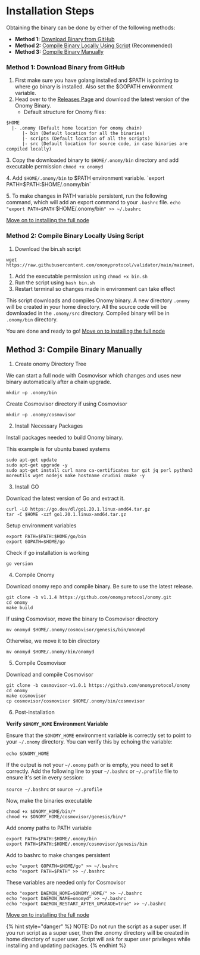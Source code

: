 # Installation Steps

Obtaining the binary can be done by either of the following methods:

* **Method 1:** [Download Binary from GitHub](pre-installation-steps.md#method-1-download-binary-from-github)
* **Method 2:** [Compile Binary Locally Using Script](pre-installation-steps.md#method-2-compile-binary-locally-using-script) (Recommended)
* **Method 3:** [Compile Binary Manually](pre-installation-steps.md#method-3-compile-binary-manually)

### Method 1: Download Binary from GitHub

1. First make sure you have golang installed and $PATH is pointing to where go binary is installed. Also set the $GOPATH environment variable.
2. Head over to the [Releases Page](https://github.com/onomyprotocol/onomy/releases) and download the latest version of the Onomy Binary.
   * Default structure for Onomy files:

```
$HOME
  |- .onomy (Default home location for onomy chain)
      |- bin (Default location for all the binaries)
      |- scripts (Default location of all the scripts)
      |- src (Default location for source code, in case binaries are compiled locally)
```

3\. Copy the downloaded binary to `$HOME/.onomy/bin` directory and add executable permission `chmod +x onomyd`

4\. Add `$HOME/.onomy/bin` to $PATH environment variable. `export PATH=$PATH:$HOME/.onomy/bin`

5\. To make changes in PATH variable persistent, run the following command, which will add an export command to your `.bashrc` file. `echo "export PATH=$PATH`:$HOME/.onomy/bin`" >> ~/.bashrc`

[Move on to installing the full node](setting-up-a-full-node.md)

### Method 2: Compile Binary Locally Using Script

1. Download the bin.sh script

```
wget https://raw.githubusercontent.com/onomyprotocol/validator/main/mainnet/scripts/bin.sh
```

1. Add the executable permission using `chmod +x bin.sh`
2. Run the script using `bash bin.sh`
3. Restart terminal so changes made in environment can take effect

This script downloads and compiles Onomy binary. A new directory `.onomy` will be created in your home directory. All the source code will be downloaded in the `.onomy/src` directory. Compiled binary will be in `.onomy/bin` directory.

You are done and ready to go! [Move on to installing the full node](setting-up-a-full-node.md)

## Method 3: Compile Binary Manually

1. Create onomy Directory Tree&#x20;

We can start a full node with Cosmovisor which changes and uses new binary automatically after a chain upgrade.&#x20;

`mkdir –p .onomy/bin`

Create Cosmovisor directory if using Cosmovisor&#x20;

`mkdir –p .onomy/cosmovisor`

2. Install Necessary Packages&#x20;

Install packages needed to build Onomy binary.

This example is for ubuntu based systems

```
sudo apt-get update 
sudo apt-get upgrade -y 
sudo apt-get install curl nano ca-certificates tar git jq perl python3 moreutils wget nodejs make hostname crudini cmake -y
```

3. Install GO&#x20;

Download the latest version of Go and extract it.&#x20;

```
curl -LO https://go.dev/dl/go1.20.1.linux-amd64.tar.gz 
tar -C $HOME -xzf go1.20.1.linux-amd64.tar.gz
```

Setup environment variables&#x20;

```
export PATH=$PATH:$HOME/go/bin
export GOPATH=$HOME/go
```

Check if go installation is working&#x20;

`go version`&#x20;

4. Compile Onomy

Download onomy repo and compile binary. Be sure to use the latest release.

```
git clone -b v1.1.4 https://github.com/onomyprotocol/onomy.git 
cd onomy 
make build 
```

If using Cosmovisor, move the binary to Cosmovisor directory &#x20;

`mv onomyd $HOME/.onomy/cosmovisor/genesis/bin/onomyd`

Otherwise, we move it to bin directory&#x20;

`mv onomyd $HOME/.onomy/bin/onomyd`



5. Compile Cosmovisor&#x20;

&#x20;Download and compile Cosmovisor&#x20;

```
git clone -b cosmovisor-v1.0.1 https://github.com/onomyprotocol/onomy 
cd onomy 
make cosmovisor 
cp cosmovisor/cosmovisor $HOME/.onomy/bin/cosmovisor
```

6. Post-installation&#x20;

&#x20;**Verify `$ONOMY_HOME` Environment Variable**

Ensure that the `$ONOMY_HOME` environment variable is correctly set to point to your `~/.onomy` directory. You can verify this by echoing the variable:\
\
`echo $ONOMY_HOME`

If the output is not your `~/.onomy` path or is empty, you need to set it correctly. Add the following line to your `~/.bashrc` or `~/.profile` file to ensure it's set in every session:

`source ~/.bashrc` or `source ~/.profile`

Now, make the binaries executable&#x20;

```
chmod +x $ONOMY_HOME/bin/* 
chmod +x $ONOMY_HOME/cosmovisor/genesis/bin/* 
```

&#x20;Add onomy paths to PATH variable&#x20;

```
export PATH=$PATH:$HOME/.onomy/bin 
export PATH=$PATH:$HOME/.onomy/cosmovisor/genesis/bin
```

&#x20;Add to bashrc to make changes persistent&#x20;

```
echo "export GOPATH=$HOME/go" >> ~/.bashrc  
echo "export PATH=$PATH" >> ~/.bashrc
```

&#x20;These variables are needed only for Cosmovisor&#x20;

```
echo "export DAEMON_HOME=$ONOMY_HOME/" >> ~/.bashrc 
echo "export DAEMON_NAME=onomyd" >> ~/.bashrc 
echo "export DAEMON_RESTART_AFTER_UPGRADE=true" >> ~/.bashrc 
```

[Move on to installing the full node](setting-up-a-full-node.md)

{% hint style="danger" %}
NOTE: Do not run the script as a super user. If you run script as a super user, then the .onomy directory will be created in home directory of super user. Script will ask for super user privileges while installing and updating packages.&#x20;
{% endhint %}


